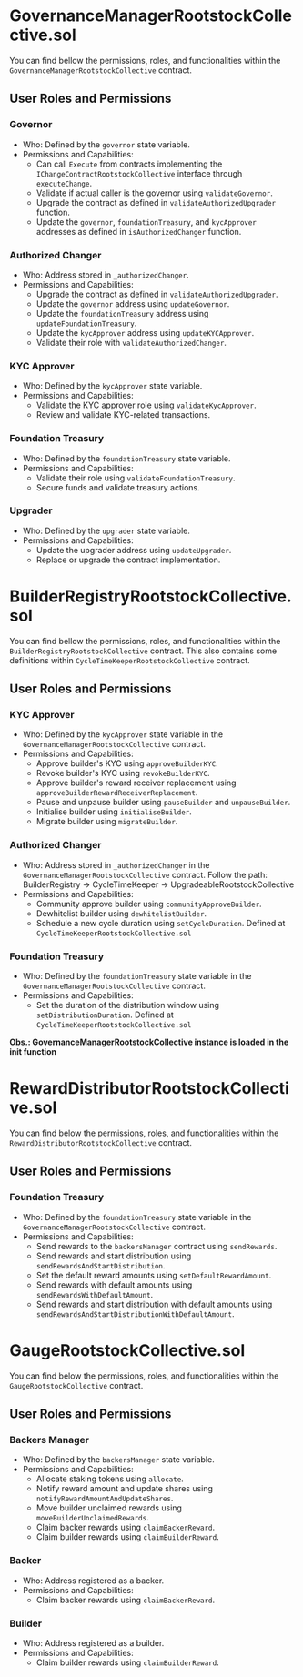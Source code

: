 # GovernanceManagerRootstockCollective.sol
You can find bellow the permissions, roles, and functionalities within the `GovernanceManagerRootstockCollective` contract.

## User Roles and Permissions
### Governor
- Who: Defined by the `governor` state variable.
- Permissions and Capabilities:
    + Can call `Execute` from contracts implementing the `IChangeContractRootstockCollective` interface through `executeChange`.
    + Validate if actual caller is the governor using `validateGovernor`.
    + Upgrade the contract as defined in `validateAuthorizedUpgrader` function.
    + Update the `governor`, `foundationTreasury`, and `kycApprover` addresses as defined in `isAuthorizedChanger` function.

### Authorized Changer
- Who: Address stored in `_authorizedChanger`.
- Permissions and Capabilities:
    + Upgrade the contract as defined in `validateAuthorizedUpgrader`.
    + Update the `governor` address using `updateGovernor`.
    + Update the `foundationTreasury` address using `updateFoundationTreasury`.
    + Update the `kycApprover` address using `updateKYCApprover`.
    + Validate their role with `validateAuthorizedChanger`.

### KYC Approver
- Who: Defined by the `kycApprover` state variable.
- Permissions and Capabilities:
    + Validate the KYC approver role using `validateKycApprover`.
    + Review and validate KYC-related transactions.

### Foundation Treasury
- Who: Defined by the `foundationTreasury` state variable.
- Permissions and Capabilities:
    + Validate their role using `validateFoundationTreasury`.
    + Secure funds and validate treasury actions.

### Upgrader
- Who: Defined by the `upgrader` state variable.
- Permissions and Capabilities:
    + Update the upgrader address using `updateUpgrader`.
    + Replace or upgrade the contract implementation.

# BuilderRegistryRootstockCollective.sol
You can find bellow the permissions, roles, and functionalities within the `BuilderRegistryRootstockCollective` contract.  This also contains some definitions within `CycleTimeKeeperRootstockCollective` contract.

## User Roles and Permissions
### KYC Approver
- Who: Defined by the `kycApprover` state variable in the `GovernanceManagerRootstockCollective` contract.
- Permissions and Capabilities:
    + Approve builder's KYC using `approveBuilderKYC`.
    + Revoke builder's KYC using `revokeBuilderKYC`.
    + Approve builder's reward receiver replacement using `approveBuilderRewardReceiverReplacement`.
    + Pause and unpause builder using `pauseBuilder` and `unpauseBuilder`.
    + Initialise builder using `initialiseBuilder`.
    + Migrate builder using `migrateBuilder`.

### Authorized Changer
- Who: Address stored in `_authorizedChanger` in the `GovernanceManagerRootstockCollective` contract.  Follow the path: BuilderRegistry -> CycleTimeKeeper -> UpgradeableRootstockCollective
- Permissions and Capabilities:
    + Community approve builder using `communityApproveBuilder`.
    + Dewhitelist builder using `dewhitelistBuilder`.
    + Schedule a new cycle duration using `setCycleDuration`. Defined at `CycleTimeKeeperRootstockCollective.sol`

### Foundation Treasury
- Who: Defined by the `foundationTreasury` state variable in the `GovernanceManagerRootstockCollective` contract.
- Permissions and Capabilities:
    + Set the duration of the distribution window using `setDistributionDuration`.  Defined at `CycleTimeKeeperRootstockCollective.sol`

**Obs.: GovernanceManagerRootstockCollective instance is loaded in the init function**

# RewardDistributorRootstockCollective.sol
You can find below the permissions, roles, and functionalities within the `RewardDistributorRootstockCollective` contract.

## User Roles and Permissions
### Foundation Treasury
- Who: Defined by the `foundationTreasury` state variable in the `GovernanceManagerRootstockCollective` contract.
- Permissions and Capabilities:
    + Send rewards to the `backersManager` contract using `sendRewards`.
    + Send rewards and start distribution using `sendRewardsAndStartDistribution`.
    + Set the default reward amounts using `setDefaultRewardAmount`.
    + Send rewards with default amounts using `sendRewardsWithDefaultAmount`.
    + Send rewards and start distribution with default amounts using `sendRewardsAndStartDistributionWithDefaultAmount`.

# GaugeRootstockCollective.sol
You can find below the permissions, roles, and functionalities within the `GaugeRootstockCollective` contract.

## User Roles and Permissions
### Backers Manager
- Who: Defined by the `backersManager` state variable.
- Permissions and Capabilities:
    + Allocate staking tokens using `allocate`.
    + Notify reward amount and update shares using `notifyRewardAmountAndUpdateShares`.
    + Move builder unclaimed rewards using `moveBuilderUnclaimedRewards`.
    + Claim backer rewards using `claimBackerReward`.
    + Claim builder rewards using `claimBuilderReward`.

### Backer
- Who: Address registered as a backer.
- Permissions and Capabilities:
    + Claim backer rewards using `claimBackerReward`.

### Builder
- Who: Address registered as a builder.
- Permissions and Capabilities:
    + Claim builder rewards using `claimBuilderReward`.
